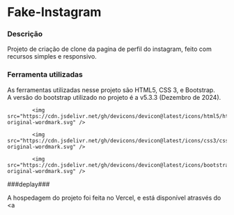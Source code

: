 # Fake-Instagram #

### Descrição ###

Projeto de criação de clone da pagina de perfil do instagram, feito com recursos simples e responsivo.

### Ferramenta utilizadas ###

As ferramentas utilizadas nesse projeto são HTML5, CSS 3, e Bootstrap.
<br> A versão do bootstrap utilizado no projeto é a v5.3.3 (Dezembro de 2024).
<div>

            <img src="https://cdn.jsdelivr.net/gh/devicons/devicon@latest/icons/html5/html5-original-wordmark.svg" />
          
            <img src="https://cdn.jsdelivr.net/gh/devicons/devicon@latest/icons/css3/css3-original-wordmark.svg" />
          
            <img src="https://cdn.jsdelivr.net/gh/devicons/devicon@latest/icons/bootstrap/bootstrap-original-wordmark.svg" />
          
</div>

###deplay###

A hospedagem do projeto foi feita no Vercel, e está disponível atrasvés do <a 
